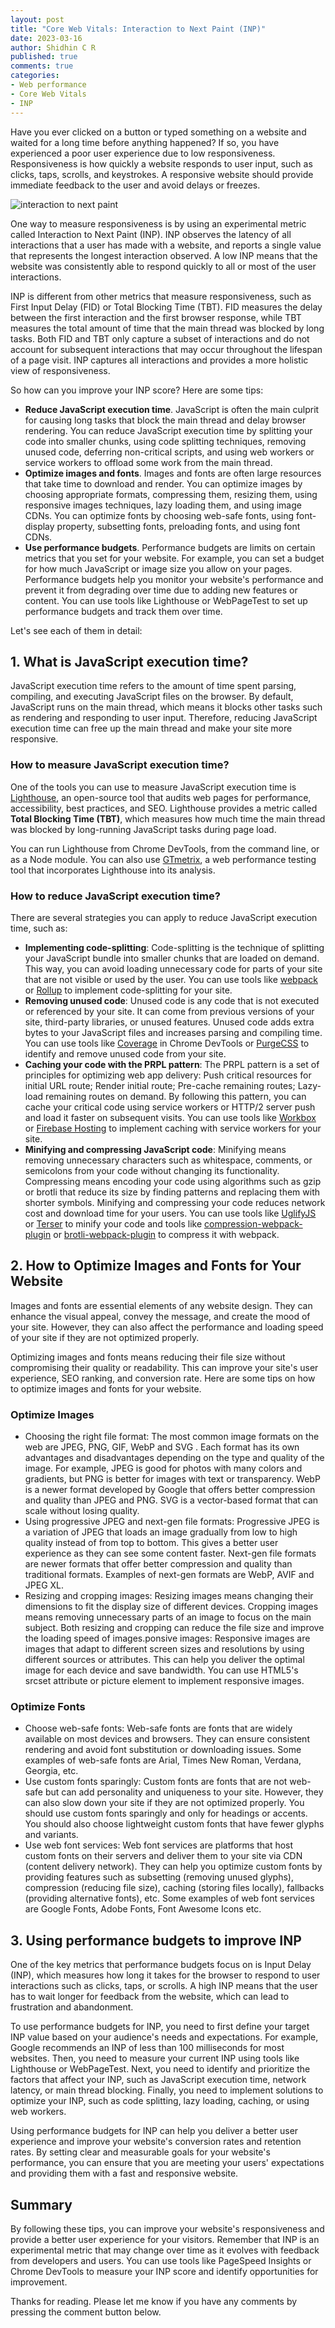 ```yaml
---
layout: post
title: "Core Web Vitals: Interaction to Next Paint (INP)"
date: 2023-03-16
author: Shidhin C R
published: true
comments: true
categories:
- Web performance
- Core Web Vitals
- INP
---
```

Have you ever clicked on a button or typed something on a website and waited for a long time before anything happened? If so, you have experienced a poor user experience due to low responsiveness. Responsiveness is how quickly a website responds to user input, such as clicks, taps, scrolls, and keystrokes. A responsive website should provide immediate feedback to the user and avoid delays or freezes.
<!-- more -->

![interaction to next paint](/img/blog-images/inp-cwv.png)

One way to measure responsiveness is by using an experimental metric called Interaction to Next Paint (INP). INP observes the latency of all interactions that a user has made with a website, and reports a single value that represents the longest interaction observed. A low INP means that the website was consistently able to respond quickly to all or most of the user interactions.

INP is different from other metrics that measure responsiveness, such as First Input Delay (FID) or Total Blocking Time (TBT). FID measures the delay between the first interaction and the first browser response, while TBT measures the total amount of time that the main thread was blocked by long tasks. Both FID and TBT only capture a subset of interactions and do not account for subsequent interactions that may occur throughout the lifespan of a page visit. INP captures all interactions and provides a more holistic view of responsiveness.

So how can you improve your INP score? Here are some tips:

- **Reduce JavaScript execution time**. JavaScript is often the main culprit for causing long tasks that block the main thread and delay browser rendering. You can reduce JavaScript execution time by splitting your code into smaller chunks, using code splitting techniques, removing unused code, deferring non-critical scripts, and using web workers or service workers to offload some work from the main thread.
- **Optimize images and fonts**. Images and fonts are often large resources that take time to download and render. You can optimize images by choosing appropriate formats, compressing them, resizing them, using responsive images techniques, lazy loading them, and using image CDNs. You can optimize fonts by choosing web-safe fonts, using font-display property, subsetting fonts, preloading fonts, and using font CDNs.
- **Use performance budgets**. Performance budgets are limits on certain metrics that you set for your website. For example, you can set a budget for how much JavaScript or image size you allow on your pages. Performance budgets help you monitor your website's performance and prevent it from degrading over time due to adding new features or content. You can use tools like Lighthouse or WebPageTest to set up performance budgets and track them over time.

Let's see each of them in detail:

## 1. What is JavaScript execution time?

JavaScript execution time refers to the amount of time spent parsing, compiling, and executing JavaScript files on the browser. By default, JavaScript runs on the main thread, which means it blocks other tasks such as rendering and responding to user input. Therefore, reducing JavaScript execution time can free up the main thread and make your site more responsive.

###  How to measure JavaScript execution time?

One of the tools you can use to measure JavaScript execution time is [Lighthouse](https://developers.google.com/web/tools/lighthouse), an open-source tool that audits web pages for performance, accessibility, best practices, and SEO. Lighthouse provides a metric called **Total Blocking Time (TBT)**, which measures how much time the main thread was blocked by long-running JavaScript tasks during page load.

You can run Lighthouse from Chrome DevTools, from the command line, or as a Node module. You can also use [GTmetrix](https://gtmetrix.com/), a web performance testing tool that incorporates Lighthouse into its analysis.

### How to reduce JavaScript execution time?

There are several strategies you can apply to reduce JavaScript execution time, such as:

- **Implementing code-splitting**: Code-splitting is the technique of splitting your JavaScript bundle into smaller chunks that are loaded on demand. This way, you can avoid loading unnecessary code for parts of your site that are not visible or used by the user. You can use tools like [webpack](https://webpack.js.org/) or [Rollup](https://rollupjs.org/) to implement code-splitting for your site.
- **Removing unused code**: Unused code is any code that is not executed or referenced by your site. It can come from previous versions of your site, third-party libraries, or unused features. Unused code adds extra bytes to your JavaScript files and increases parsing and compiling time. You can use tools like [Coverage](https://developer.chrome.com/docs/devtools/coverage/) in Chrome DevTools or [PurgeCSS](https://purgecss.com/) to identify and remove unused code from your site.
- **Caching your code with the PRPL pattern**: The PRPL pattern is a set of principles for optimizing web app delivery: Push critical resources for initial URL route; Render initial route; Pre-cache remaining routes; Lazy-load remaining routes on demand. By following this pattern, you can cache your critical code using service workers or HTTP/2 server push and load it faster on subsequent visits. You can use tools like [Workbox](https://developers.google.com/web/tools/workbox) or [Firebase Hosting](https://firebase.google.com/docs/hosting) to implement caching with service workers for your site.
- **Minifying and compressing JavaScript code**: Minifying means removing unnecessary characters such as whitespace, comments, or semicolons from your code without changing its functionality. Compressing means encoding your code using algorithms such as gzip or brotli that reduce its size by finding patterns and replacing them with shorter symbols. Minifying and compressing your code reduces network cost and download time for your users. You can use tools like [UglifyJS](https://github.com/mishoo/UglifyJS) or [Terser](https://terser.org/) to minify your code and tools like [compression-webpack-plugin](https://webpack.js.org/plugins/compression-webpack-plugin/) or [brotli-webpack-plugin](https://github.com/mynameiswhm/brotli-webpack-plugin) to compress it with webpack.

## 2. How to Optimize Images and Fonts for Your Website

Images and fonts are essential elements of any website design. They can enhance the visual appeal, convey the message, and create the mood of your site. However, they can also affect the performance and loading speed of your site if they are not optimized properly.

Optimizing images and fonts means reducing their file size without compromising their quality or readability. This can improve your site's user experience, SEO ranking, and conversion rate. Here are some tips on how to optimize images and fonts for your website.

### Optimize Images

- Choosing the right file format: The most common image formats on the web are JPEG, PNG, GIF, WebP and SVG . Each format has its own advantages and disadvantages depending on the type and quality of the image. For example, JPEG is good for photos with many colors and gradients, but PNG is better for images with text or transparency. WebP is a newer format developed by Google that offers better compression and quality than JPEG and PNG. SVG is a vector-based format that can scale without losing quality.
- Using progressive JPEG and next-gen file formats: Progressive JPEG is a variation of JPEG that loads an image gradually from low to high quality instead of from top to bottom. This gives a better user experience as they can see some content faster. Next-gen file formats are newer formats that offer better compression and quality than traditional formats. Examples of next-gen formats are WebP, AVIF and JPEG XL.
- Resizing and cropping images: Resizing images means changing their dimensions to fit the display size of different devices. Cropping images means removing unnecessary parts of an image to focus on the main subject. Both resizing and cropping can reduce the file size and improve the loading speed of images.ponsive images: Responsive images are images that adapt to different screen sizes and resolutions by using different sources or attributes. This can help you deliver the optimal image for each device and save bandwidth. You can use HTML5's srcset attribute or picture element to implement responsive images.

### Optimize Fonts

- Choose web-safe fonts: Web-safe fonts are fonts that are widely available on most devices and browsers. They can ensure consistent rendering and avoid font substitution or downloading issues. Some examples of web-safe fonts are Arial, Times New Roman, Verdana, Georgia, etc.
- Use custom fonts sparingly: Custom fonts are fonts that are not web-safe but can add personality and uniqueness to your site. However, they can also slow down your site if they are not optimized properly. You should use custom fonts sparingly and only for headings or accents. You should also choose lightweight custom fonts that have fewer glyphs and variants.
- Use web font services: Web font services are platforms that host custom fonts on their servers and deliver them to your site via CDN (content delivery network). They can help you optimize custom fonts by providing features such as subsetting (removing unused glyphs), compression (reducing file size), caching (storing files locally), fallbacks (providing alternative fonts), etc. Some examples of web font services are Google Fonts, Adobe Fonts, Font Awesome Icons etc.

## 3. Using performance budgets to improve INP

One of the key metrics that performance budgets focus on is Input Delay (INP), which measures how long it takes for the browser to respond to user interactions such as clicks, taps, or scrolls. A high INP means that the user has to wait longer for feedback from the website, which can lead to frustration and abandonment.

To use performance budgets for INP, you need to first define your target INP value based on your audience's needs and expectations. For example, Google recommends an INP of less than 100 milliseconds for most websites. Then, you need to measure your current INP using tools like Lighthouse or WebPageTest. Next, you need to identify and prioritize the factors that affect your INP, such as JavaScript execution time, network latency, or main thread blocking. Finally, you need to implement solutions to optimize your INP, such as code splitting, lazy loading, caching, or using web workers.

Using performance budgets for INP can help you deliver a better user experience and improve your website's conversion rates and retention rates. By setting clear and measurable goals for your website's performance, you can ensure that you are meeting your users' expectations and providing them with a fast and responsive website.

## Summary

By following these tips, you can improve your website's responsiveness and provide a better user experience for your visitors. Remember that INP is an experimental metric that may change over time as it evolves with feedback from developers and users. You can use tools like PageSpeed Insights or Chrome DevTools to measure your INP score and identify opportunities for improvement.

Thanks for reading. Please let me know if you have any comments by pressing the comment button below.
